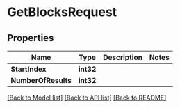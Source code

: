 # GetBlocksRequest

## Properties
Name | Type | Description | Notes
------------ | ------------- | ------------- | -------------
**StartIndex** | **int32** |  | 
**NumberOfResults** | **int32** |  | 

[[Back to Model list]](../README.md#documentation-for-models) [[Back to API list]](../README.md#documentation-for-api-endpoints) [[Back to README]](../README.md)



